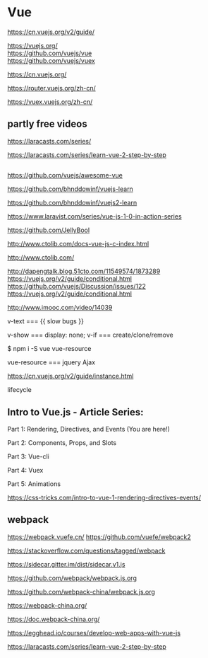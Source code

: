 # Vue  


https://cn.vuejs.org/v2/guide/


https://vuejs.org/  
https://github.com/vuejs/vue  
https://github.com/vuejs/vuex  


https://cn.vuejs.org/  

https://router.vuejs.org/zh-cn/   

https://vuex.vuejs.org/zh-cn/  



## partly free videos  

https://laracasts.com/series/

https://laracasts.com/series/learn-vue-2-step-by-step


##  

https://github.com/vuejs/awesome-vue  

https://github.com/bhnddowinf/vuejs-learn  

https://github.com/bhnddowinf/vuejs2-learn  



https://www.laravist.com/series/vue-js-1-0-in-action-series  

https://github.com/JellyBool  

http://www.ctolib.com/docs-vue-js-c-index.html  


http://www.ctolib.com/  





http://dapengtalk.blog.51cto.com/11549574/1873289
https://vuejs.org/v2/guide/conditional.html
https://github.com/vuejs/Discussion/issues/122
https://vuejs.org/v2/guide/conditional.html


http://www.imooc.com/video/14039



v-text === {{ slow bugs }}

v-show === display: none;
v-if === create/clone/remove


$ npm i -S vue vue-resource


vue-resource === jquery Ajax





https://cn.vuejs.org/v2/guide/instance.html

lifecycle




## Intro to Vue.js - Article Series:


Part 1: Rendering, Directives, and Events (You are here!)

Part 2: Components, Props, and Slots

Part 3: Vue-cli

Part 4: Vuex

Part 5: Animations


https://css-tricks.com/intro-to-vue-1-rendering-directives-events/






## webpack


https://webpack.vuefe.cn/
https://github.com/vuefe/webpack2


https://stackoverflow.com/questions/tagged/webpack

https://sidecar.gitter.im/dist/sidecar.v1.js



https://github.com/webpack/webpack.js.org

https://github.com/webpack-china/webpack.js.org



https://webpack-china.org/

https://doc.webpack-china.org/










https://egghead.io/courses/develop-web-apps-with-vue-js






https://laracasts.com/series/learn-vue-2-step-by-step












